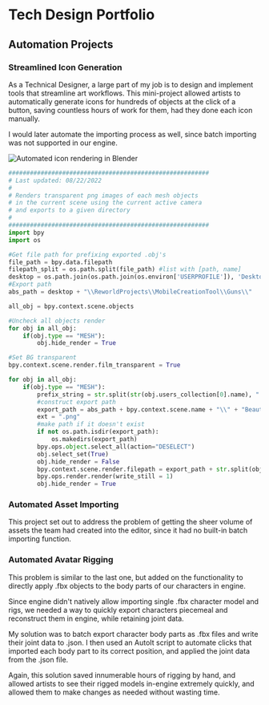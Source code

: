 # Tech Design Portfolio
## Automation Projects
### Streamlined Icon Generation
As a Technical Designer, a large part of my job is to design and implement tools that streamline art workflows. This mini-project allowed artists to automatically generate icons for hundreds of objects at the click of a button, saving countless hours of work for them, had they done each icon manually.

I would later automate the importing process as well, since batch importing was not supported in our engine.

![Automated icon rendering in Blender](https://github.com/cruzrico4/Tech-Design-Portfolio/blob/main/Projects/Automation/Media/ScrollingAutomatedIcons.gif)

```Python
########################################################
# Last updated: 08/22/2022
# 
# Renders transparent png images of each mesh objects 
# in the current scene using the current active camera
# and exports to a given directory
# 
########################################################
import bpy
import os

#Get file path for prefixing exported .obj's
file_path = bpy.data.filepath
filepath_split = os.path.split(file_path) #list with [path, name]
desktop = os.path.join(os.path.join(os.environ['USERPROFILE']), 'Desktop')
#Export path
abs_path = desktop + "\\ReworldProjects\\MobileCreationTool\\Guns\\"

all_obj = bpy.context.scene.objects

#Uncheck all objects render
for obj in all_obj:
    if(obj.type == "MESH"):
        obj.hide_render = True

#Set BG transparent
bpy.context.scene.render.film_transparent = True

for obj in all_obj:
    if(obj.type == "MESH"):
        prefix_string = str.split(str(obj.users_collection[0].name), ".")[0]
        #construct export path
        export_path = abs_path + bpy.context.scene.name + "\\" + "BeautyRenders" + "\\" + prefix_string + "\\"
        ext = ".png"
        #make path if it doesn't exist
        if not os.path.isdir(export_path):
            os.makedirs(export_path)
        bpy.ops.object.select_all(action="DESELECT")
        obj.select_set(True)
        obj.hide_render = False
        bpy.context.scene.render.filepath = export_path + str.split(obj.name,".")[0] + ext
        bpy.ops.render.render(write_still = 1)
        obj.hide_render = True
```
### Automated Asset Importing
This project set out to address the problem of getting the sheer volume of assets the team had created into the editor, since it had no built-in batch importing function.

### Automated Avatar Rigging
This problem is similar to the last one, but added on the functionality to directly apply .fbx objects to the body parts of our characters in engine.

Since engine didn't natively allow importing single .fbx character model and rigs, we needed a way to quickly export characters piecemeal and reconstruct them in engine, while retaining joint data.

My solution was to batch export character body parts as .fbx files and write their joint data to .json. I then used an AutoIt script to automate clicks that imported each body part to its correct position, and applied the joint data from the .json file.

Again, this solution saved innumerable hours of rigging by hand, and allowed artists to see their rigged models in-engine extremely quickly, and allowed them to make changes as needed without wasting time.
